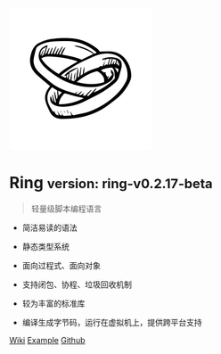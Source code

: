 <!-- _coverpage.md -->

![](./media/ring-logo-1.png)

# Ring <small>version: ring-v0.2.17-beta</small>

> 轻量级脚本编程语言
> 

- 简洁易读的语法

- 静态类型系统

- 面向过程式、面向对象


- 支持闭包、协程、垃圾回收机制

- 较为丰富的标准库

- 编译生成字节码，运行在虚拟机上，提供跨平台支持

[Wiki](./markdown/index-v2/001-Ring简介.md)
[Example](https://example.ring.wiki/)
[Github](https://github.com/GeneralSandman/Ring)

